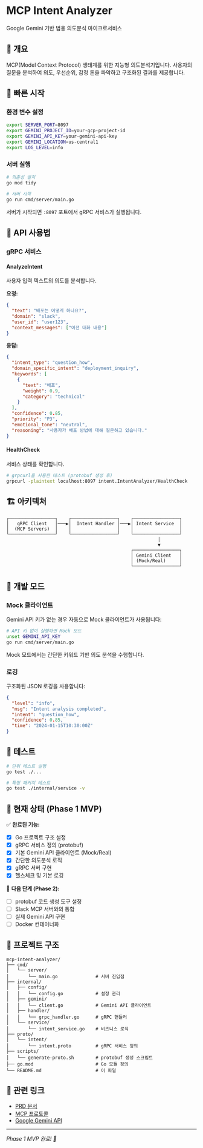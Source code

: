 # MCP Intent Analyzer

Google Gemini 기반 범용 의도분석 마이크로서비스

## 🎯 개요

MCP(Model Context Protocol) 생태계를 위한 지능형 의도분석기입니다. 사용자의 질문을 분석하여 의도, 우선순위, 감정 톤을 파악하고 구조화된 결과를 제공합니다.

## 🚀 빠른 시작

### 환경 변수 설정

```bash
export SERVER_PORT=8097
export GEMINI_PROJECT_ID=your-gcp-project-id
export GEMINI_API_KEY=your-gemini-api-key
export GEMINI_LOCATION=us-central1
export LOG_LEVEL=info
```

### 서버 실행

```bash
# 의존성 설치
go mod tidy

# 서버 시작
go run cmd/server/main.go
```

서버가 시작되면 `:8097` 포트에서 gRPC 서비스가 실행됩니다.

## 📡 API 사용법

### gRPC 서비스

#### AnalyzeIntent
사용자 입력 텍스트의 의도를 분석합니다.

**요청:**
```json
{
  "text": "배포는 어떻게 하나요?",
  "domain": "slack",
  "user_id": "user123",
  "context_messages": ["이전 대화 내용"]
}
```

**응답:**
```json
{
  "intent_type": "question_how",
  "domain_specific_intent": "deployment_inquiry",
  "keywords": [
    {
      "text": "배포",
      "weight": 0.9,
      "category": "technical"
    }
  ],
  "confidence": 0.85,
  "priority": "P3",
  "emotional_tone": "neutral",
  "reasoning": "사용자가 배포 방법에 대해 질문하고 있습니다."
}
```

#### HealthCheck
서비스 상태를 확인합니다.

```bash
# grpcurl을 사용한 테스트 (protobuf 생성 후)
grpcurl -plaintext localhost:8097 intent.IntentAnalyzer/HealthCheck
```

## 🏗️ 아키텍처

```
┌─────────────────┐    ┌─────────────────┐    ┌─────────────────┐
│   gRPC Client   │───▶│  Intent Handler │───▶│ Intent Service  │
│  (MCP Servers)  │    │                 │    │                 │
└─────────────────┘    └─────────────────┘    └─────────────────┘
                                                        │
                                                        ▼
                                              ┌─────────────────┐
                                              │ Gemini Client   │
                                              │ (Mock/Real)     │
                                              └─────────────────┘
```

## 🔧 개발 모드

### Mock 클라이언트
Gemini API 키가 없는 경우 자동으로 Mock 클라이언트가 사용됩니다:

```bash
# API 키 없이 실행하면 Mock 모드
unset GEMINI_API_KEY
go run cmd/server/main.go
```

Mock 모드에서는 간단한 키워드 기반 의도 분석을 수행합니다.

### 로깅
구조화된 JSON 로깅을 사용합니다:

```json
{
  "level": "info",
  "msg": "Intent analysis completed",
  "intent": "question_how",
  "confidence": 0.85,
  "time": "2024-01-15T10:30:00Z"
}
```

## 🧪 테스트

```bash
# 단위 테스트 실행
go test ./...

# 특정 패키지 테스트
go test ./internal/service -v
```

## 📝 현재 상태 (Phase 1 MVP)

✅ **완료된 기능:**
- [x] Go 프로젝트 구조 설정
- [x] gRPC 서비스 정의 (protobuf)
- [x] 기본 Gemini API 클라이언트 (Mock/Real)
- [x] 간단한 의도분석 로직
- [x] gRPC 서버 구현
- [x] 헬스체크 및 기본 로깅

🚧 **다음 단계 (Phase 2):**
- [ ] protobuf 코드 생성 도구 설정
- [ ] Slack MCP 서버와의 통합
- [ ] 실제 Gemini API 구현
- [ ] Docker 컨테이너화

## 📂 프로젝트 구조

```
mcp-intent-analyzer/
├── cmd/
│   └── server/
│       └── main.go              # 서버 진입점
├── internal/
│   ├── config/
│   │   └── config.go            # 설정 관리
│   ├── gemini/
│   │   └── client.go            # Gemini API 클라이언트
│   ├── handler/
│   │   └── grpc_handler.go      # gRPC 핸들러
│   └── service/
│       └── intent_service.go    # 비즈니스 로직
├── proto/
│   └── intent/
│       └── intent.proto         # gRPC 서비스 정의
├── scripts/
│   └── generate-proto.sh        # protobuf 생성 스크립트
├── go.mod                       # Go 모듈 정의
└── README.md                    # 이 파일
```

## 🔗 관련 링크

- [PRD 문서](../의도분석기-PRD.md)
- [MCP 프로토콜](https://github.com/anthropics/mcp)
- [Google Gemini API](https://cloud.google.com/vertex-ai/docs/generative-ai/model-reference/gemini)

---

*Phase 1 MVP 완료! 🎉*